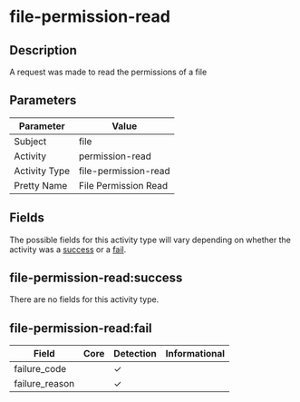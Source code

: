 file-permission-read
====================

Description
-----------
A request was made to read the permissions of a file

Parameters
----------
| Parameter     | Value                |
| ------------- | -------------------- |
| Subject       | file                 |
| Activity      | permission-read      |
| Activity Type | file-permission-read |
| Pretty Name   | File Permission Read |


Fields
------

The possible fields for this activity type will vary depending on whether the activity was a [success](#file-permission-readsuccess) or a [fail](#file-permission-readfail).


file-permission-read:success
----------------------------

There are no fields for this activity type.


file-permission-read:fail
-------------------------

| Field          | Core | Detection | Informational |
| -------------- | ---- | --------- | ------------- |
| failure_code   |      | &#10003;  |               |
| failure_reason |      | &#10003;  |               |